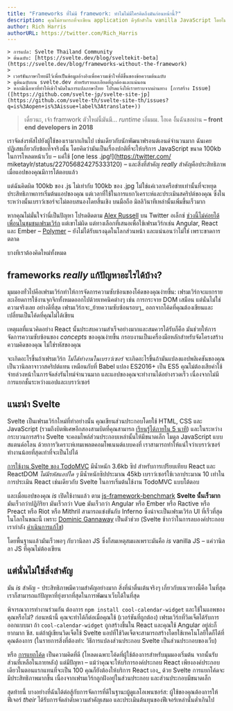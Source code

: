```yaml
---
title: "Frameworks ที่ไม่มี framework: ทำไมไม่มีใครคิดถึงมันก่อนหน้านี้?"
description: คุณไม่สามารถที่จะเขียน application ดีๆสักตัวใน vanilla JavaScript โดยไม่เจอปัญหาที่ยุ่งยาก แต่ compiler มันสามารถทำให้คุณได้
author: Rich Harris
authorURL: https://twitter.com/Rich_Harris
---
```


``` 
> การแปล: Svelte Thailand Community
> ต้นฉบับ: [https://svelte.dev/blog/sveltekit-beta](https://svelte.dev/blog/frameworks-without-the-framework)
>
> เวอร์ชันภาษาไทยมีไว้เพื่อเป็นข้อมูลอ้างอิงเพื่อความเข้าใจที่ดีขึ้นของข้อความต้นฉบับ
> ดูต้นฉบับบน svelte.dev สำหรับรายละเอียดที่ถูกต้องและแน่นอน
> หากมีเนื้อหาที่ทำให้เข้าใจผิดในการแปลภาษาไทย โปรดแจ้งให้เราทราบจากผ่านทาง [การสร้าง Issue]([https://github.com/svelte-jp/svelte-site-jp](https://github.com/svelte-th/svelte-site-th/issues?q=is%3Aopen+is%3Aissue+label%3Atranslate+))
```

> เดี๋ยวนะ, เจ้า framwork ตัวใหม่นี้มันมี... _runtime_ เอิ่มมม. โอเค งั้นฉันขอผ่าน
> **– front end developers in 2018**

เราจัดส่งรหัสไปยังผู้ใช้ของเรามากเกินไป เช่นเดียวกับนักพัฒนาฟรอนต์เอนด์จำนวนมาก ฉันเคยปฏิเสธเกี่ยวกับข้อเท็จจริงนั้น โดยคิดว่ามันเป็นเรื่องปกติที่จะให้บริการ JavaScript ขนาด 100kb ในการโหลดหน้าเว็บ – แค่ใช้ [one less .jpg!](https://twitter.com/ miketaylr/status/227056824275333120) – และสิ่งที่สำคัญ _really_ สำคัญคือประสิทธิภาพเมื่อแอปของคุณมีการโต้ตอบแล้ว

แต่ฉันคิดผิด 100kb ของ .js ไม่เท่ากับ 100kb ของ .jpg ไม่ใช่แค่เวลาเครือข่ายเท่านั้นที่จะหยุดประสิทธิภาพการเริ่มต้นแอปของคุณ แต่เวลาที่ใช้ในการแยกวิเคราะห์และประเมินสคริปต์ของคุณ ซึ่งในระหว่างนั้นเบราว์เซอร์จะไม่ตอบสนองโดยสิ้นเชิง บนมือถือ มิลลิวินาทีเหล่านั้นเพิ่มขึ้นเร็วมาก

หากคุณไม่มั่นใจว่านี่เป็นปัญหา โปรดติดตาม [Alex Russell](https://twitter.com/slightlylate) บน Twitter อเล็กซ์ [ช่วงนี้ไม่ค่อยได้เพื่อนในชุมชนเฟรมเวิร์ก](https://twitter.com/slightlylate/status/728355959022587905) แต่เขาไม่ผิด แต่ทางเลือกที่เสนอเพื่อใช้เฟรมเวิร์กเช่น Angular, React และ Ember – [Polymer](https://www.polymer-project.org/1.0/) – ยังไม่ได้รับแรงฉุดในโลกส่วนหน้า และแน่นอนว่าไม่ใช่ เพราะขาดการตลาด

บางทีเราต้องคิดใหม่ทั้งหมด

## frameworks _really_ แก้ปัญหาอะไรได้บ้าง?

มุมมองทั่วไปคือเฟรมเวิร์กทำให้การจัดการความซับซ้อนของโค้ดของคุณง่ายขึ้น: เฟรมเวิร์กจะแยกรายละเอียดการใช้งานจุกจิกทั้งหมดออกไปด้วยเทคนิคต่างๆ เช่น การกระจาย DOM เสมือน แต่นั่นไม่ใช่ความจริงเลย อย่างดีที่สุด เฟรมเวิร์กจะ_ย้ายความซับซ้อนรอบๆ_ ออกจากโค้ดที่คุณต้องเขียนและเปลี่ยนเป็นโค้ดที่คุณไม่ได้เขียน

เหตุผลที่แนวคิดอย่าง React นั้นประสบความสำเร็จอย่างมากและสมควรได้รับก็คือ มันช่วยให้การจัดการความซับซ้อนของ _concepts_ ของคุณง่ายขึ้น กรอบงานเป็นเครื่องมือหลักสำหรับจัดโครงสร้างความคิดของคุณ ไม่ใช่รหัสของคุณ

จะเกิดอะไรขึ้นถ้าเฟรมเวิร์ก _ไม่ได้ทำงานในเบราว์เซอร์_ จะเกิดอะไรขึ้นถ้ามันแปลงแอปพลิเคชันของคุณเป็นวานิลลาจาวาสคริปต์แทน เหมือนกับที่ Babel แปลง ES2016+ เป็น ES5 คุณไม่ต้องเสียค่าใช้จ่ายล่วงหน้าในการจัดส่งรันไทม์จำนวนมาก และแอปของคุณจะทำงานได้อย่างรวดเร็ว เนื่องจากไม่มีการแยกชั้นระหว่างแอปและเบราว์เซอร์

## แนะนำ Svelte

Svelte เป็นเฟรมเวิร์กใหม่ที่ทำอย่างนั้น คุณเขียนส่วนประกอบโดยใช้ HTML, CSS และ JavaScript (รวมถึงบิตพิเศษอีกสองสามบิตที่คุณสามารถ [เรียนรู้ได้ภายใน 5 นาที](https://v2.svelte.dev/guide)) และในระหว่างกระบวนการสร้าง Svelte จะคอมไพล์ส่วนประกอบเหล่านั้นให้มีขนาดเล็ก โมดูล JavaScript แบบสแตนด์อโลน ด้วยการวิเคราะห์เทมเพลตคอมโพเนนต์แบบคงที่ เราสามารถทำให้แน่ใจว่าเบราว์เซอร์ทำงานน้อยที่สุดเท่าที่จะเป็นไปได้

[การใช้งาน Svelte ของ TodoMVC](https://svelte-todomvc.surge.sh/) มีน้ำหนัก 3.6kb ซิป สำหรับการเปรียบเทียบ React และ ReactDOM _ไม่มีรหัสแอปใด ๆ_ มีน้ำหนักซิปประมาณ 45kb เบราว์เซอร์ใช้เวลาประมาณ 10 เท่าในการประเมิน React เช่นเดียวกับ Svelte ในการเริ่มต้นใช้งาน TodoMVC แบบโต้ตอบ

และเมื่อแอปของคุณ _is_ เปิดใช้งานแล้ว ตาม [js-framework-benchmark](https://github.com/krausest/js-framework-benchmark) **Svelte นั้นเร็วมาก** มันเร็วกว่าปฏิกิริยา มันเร็วกว่า Vue มันเร็วกว่า Angular หรือ Ember หรือ Ractive หรือ Preact หรือ Riot หรือ Mithril สามารถแข่งขันกับ Inferno ซึ่งน่าจะเป็นเฟรมเวิร์ก UI ที่เร็วที่สุดในโลกในขณะนี้ เพราะ [Dominic Gannaway](https://twitter.com/trueadm) เป็นตัวช่วย (Svelte ช้ากว่าในการลบองค์ประกอบ เรากำลัง [ดำเนินการแก้ไข](https://github.com/sveltejs/svelte/issues/26))

โดยพื้นฐานแล้วมันเร็วพอๆ กับวานิลลา JS ซึ่งก็สมเหตุสมผลเพราะมันคือ _is_ vanilla JS – แค่วานิลลา JS ที่คุณไม่ต้องเขียน

## แต่นั่นไม่ใช่สิ่งสำคัญ

มัน _is_ สำคัญ - ประสิทธิภาพมีความสำคัญอย่างมาก สิ่งที่น่าตื่นเต้นจริงๆ เกี่ยวกับแนวทางนี้คือ ในที่สุดเราก็สามารถแก้ปัญหาที่ยุ่งยากที่สุดในการพัฒนาเว็บได้ในที่สุด

พิจารณาการทำงานร่วมกัน ต้องการ `npm install cool-calendar-widget` และใช้ในแอพของคุณหรือไม่? ก่อนหน้านี้ คุณจะทำได้ก็ต่อเมื่อคุณใช้ (เวอร์ชันที่ถูกต้อง) เฟรมเวิร์กที่วิดเจ็ตได้รับการออกแบบมา ถ้า `cool-calendar-widget` ถูกสร้างขึ้นใน React และคุณใช้ Angular อยู่ล่ะก็ ยากมาก ชีส. แต่ถ้าผู้เขียนวิดเจ็ตใช้ Svelte แอปที่ใช้วิดเจ็ตจะสามารถสร้างโดยใช้เทคโนโลยีใดก็ได้ที่คุณต้องการ (ในรายการสิ่งที่ต้องทำ: วิธีการแปลงส่วนประกอบ Svelte เป็นส่วนประกอบของเว็บ)

หรือ [การแยกโค้ด](https://twitter.com/samccone/status/797528710085652480) เป็นความคิดที่ดี (โหลดเฉพาะโค้ดที่ผู้ใช้ต้องการสำหรับมุมมองเริ่มต้น จากนั้นรับส่วนที่เหลือในภายหลัง) แต่มีปัญหา – แม้ว่าคุณจะให้บริการองค์ประกอบ React เพียงองค์ประกอบเดียวในตอนแรกแทนที่จะเป็น 100 คุณก็ยังต้องให้บริการ React เอง_ ด้วย Svelte การแยกโค้ดจะมีประสิทธิภาพมากขึ้น เนื่องจากเฟรมเวิร์กถูกฝังอยู่ในส่วนประกอบ และส่วนประกอบมีขนาดเล็ก

สุดท้ายนี้ บางอย่างที่ฉันได้ต่อสู้กับการจัดการที่ดีในฐานะผู้ดูแลโอเพนซอร์ส: ผู้ใช้ของคุณต้องการให้ฟีเจอร์ _their_ ได้รับการจัดลำดับความสำคัญเสมอ และประเมินต้นทุนของฟีเจอร์เหล่านั้นต่ำเกินไป
